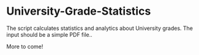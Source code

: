# University-Grade-Statistics

The script calculates statistics and analytics about University grades.
The input should be a simple PDF file..

More to come! 
